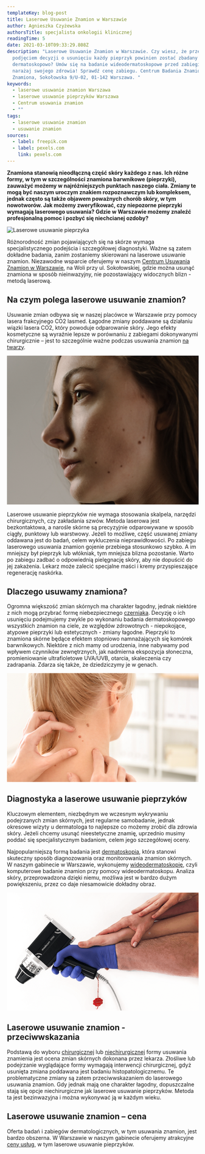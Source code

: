 ```yaml
---
templateKey: blog-post
title: Laserowe Usuwanie Znamion w Warszawie
author: Agnieszka Czyżewska
authorsTitle: specjalista onkologii klinicznej
readingTime: 5
date: 2021-03-10T09:33:29.808Z
description: "Laserowe Usuwanie Znamion w Warszawie. Czy wiesz, że przed
  podjęciem decyzji o usunięciu każdy pieprzyk powinien zostać zbadany
  dermatoskopowo? Umów się na badanie wideodermatoskopowe przed zabiegiem, nie
  narażaj swojego zdrowia! Sprawdź cenę zabiegu. Centrum Badania Znamion Twoje
  Znamiona, Sokołowska 9/U-02, 01-142 Warszawa. "
keywords:
  - laserowe usuwanie znamion Warszawa
  - laserowe usuwanie pieprzyków Warszawa
  - Centrum usuwania znamion
  - ""
tags:
  - laserowe usuwanie znamion
  - usuwanie znamion
sources:
  - label: freepik.com
  - label: pexels.com
    link: pexels.com
---
```

**Znamiona stanowią nieodłączną część skóry każdego z nas. Ich różne formy, w tym w szczególności znamiona barwnikowe (pieprzyki), zauważyć możemy w najróżniejszych punktach naszego ciała. Zmiany te mogą być naszym uroczym znakiem rozpoznawczym lub kompleksem, jednak często są także objawem poważnych chorób skóry, w tym nowotworów. Jak możemy zweryfikować, czy niepozorne pieprzyki wymagają laserowego usuwania? Gdzie w Warszawie możemy znaleźć profesjonalną pomoc i pozbyć się niechcianej ozdoby?**

![Laserowe usuwanie pieprzyka](img/dermatologist-removing-mole-from-womans-shoulder.jpg "Laserowe usuwanie pieprzyka")

Różnorodność zmian pojawiających się na skórze wymaga specjalistycznego podejścia i szczegółowej diagnostyki. Ważne są zatem dokładne badania, zanim zostaniemy skierowani na laserowe usuwanie znamion. Niezawodne wsparcie oferujemy w naszym [Centrum Usuwania Znamion w Warszawie](/warszawa/usuwanie-znamion-pieprzykow), na Woli przy ul. Sokołowskiej, gdzie można usunąć znamiona w sposób nieinwazyjny, nie pozostawiający widocznych blizn - metodą laserową. 

## Na czym polega laserowe usuwanie znamion?

Usuwanie zmian odbywa się w naszej placówce w Warszawie przy pomocy lasera frakcyjnego CO2 lasmed. Łagodne zmiany poddawane są działaniu wiązki lasera CO2, który powoduje odparowanie skóry. Jego efekty kosmetyczne są wyraźnie lepsze w porównaniu z zabiegami dokonywanymi chirurgicznie – jest to szczególnie ważne podczas usuwania znamion [na twarzy](/chirurgiczne-usuwanie-znamion#natwarzy).

![Znamiona na twarzy](img/zrzut-ekranu-2021-03-5-o-14.40.47.png "Znamiona na twarzy")

Laserowe usuwanie pieprzyków nie wymaga stosowania skalpela, narzędzi chirurgicznych, czy zakładania szwów. Metoda laserowa jest bezkontaktowa, a narośle skórne są precyzyjnie odparowywane w sposób ciągły, punktowy lub warstwowy. Jeżeli to możliwe, część usuwanej zmiany oddawana jest do badań, celem wykluczenia nieprawidłowości. Po zabiegu laserowego usuwania znamion gojenie przebiega stosunkowo szybko. A im mniejszy był pieprzyk lub włókniak, tym mniejsza blizna pozostanie. Warto po zabiegu zadbać o odpowiednią pielęgnację skóry, aby nie dopuścić do jej zakażenia. Lekarz może zalecić specjalne maści i kremy przyspieszające regenerację naskórka.

## Dlaczego usuwamy znamiona?

Ogromna większość zmian skórnych ma charakter łagodny, jednak niektóre z nich mogą przybrać formę niebezpiecznego [czerniaka](/czerniak). Decyzję o ich usunięciu podejmujemy zwykle po wykonaniu badania dermatoskopowego wszystkich znamion na ciele, ze względów zdrowotnych - niepokojące, atypowe pieprzyki lub estetycznych - zmiany łagodne. Pieprzyki to znamiona skórne będące efektem stopniowo namnażających się komórek barwnikowych. Niektóre z nich mamy od urodzenia, inne nabywamy pod wpływem czynników zewnętrznych, jak nadmierna ekspozycja słoneczna, promieniowanie ultrafioletowe UVA/UVB, otarcia, skaleczenia czy zadrapania. Zdarza się także, że dziedziczymy je w genach.

![Znamiona na szyi](img/usuwanieznamion-1-.jpg "Znamiona na szyi")



## Diagnostyka a laserowe usuwanie pieprzyków

Kluczowym elementem, niezbędnym we wczesnym wykrywaniu podejrzanych zmian skórnych, jest regularne samobadanie, jednak okresowe wizyty u dermatologa to najlepsze co możemy zrobić dla zdrowia skóry. Jeżeli chcemy usunąć nieestetyczne znamię, uprzednio musimy poddać się specjalistycznym badaniom, celem jego szczegółowej oceny.

Najpopularniejszą formą badania jest [dermatoskopia](/dermatoskopia-badanie-znamion), która stanowi skuteczny sposób diagnozowania oraz monitorowania znamion skórnych. W naszym gabinecie w Warszawie, wykonujemy [wideodermatoskopię](/wideodermatoskopia-komputerowe-badanie-znamion), czyli komputerowe badanie znamion przy pomocy wideodermatoskopu. Analiza skóry, przeprowadzona dzięki niemu, możliwa jest w bardzo dużym powiększeniu, przez co daje niesamowicie dokładny obraz.

![Kamera wideodermatoskopu](img/usuwanieznamion-1-.png "Kamera wideodermatoskopu")



## Laserowe usuwanie znamion - przeciwwskazania

Podstawą do wyboru [chirurgicznej](/chirurgiczne-usuwanie-znamion) lub [niechirurgicznej](/niechirurgiczne-usuwanie-znamion) formy usuwania znamienia jest ocena zmian skórnych dokonana przez lekarza. Złośliwe lub podejrzanie wyglądające formy wymagają interwencji chirurgicznej, gdyż usunięta zmiana poddawana jest badaniu histopatologicznemu. Te problematyczne zmiany są zatem przeciwwskazaniem do laserowego usuwania znamion. Gdy jednak mają one charakter łagodny, dopuszczalne stają się opcje niechirurgiczne jak laserowe usuwanie pieprzyków. Metoda ta jest bezinwazyjna i można wykonywać ją w każdym wieku.

<More link="/laserowe-usuwanie-znamion" text="Niechirurgiczne usuwanie znamion - inne metody" cta="Sprawdź" />



## Laserowe usuwanie znamion – cena

Oferta badań i zabiegów dermatologicznych, w tym usuwania znamion, jest bardzo obszerna. W Warszawie w naszym gabinecie oferujemy atrakcyjne [ceny usług](/warszawa/badanie-znamion#cennik), w tym laserowe usuwanie pieprzyków.

<More link="/warszawa/badanie-znamion" text="Zobacz nasz ośrodek w Warszawie i skontaktuj się z nami celem rejestracji wizyty." cta="Sprawdź" />